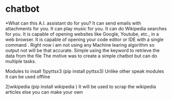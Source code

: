 # chatbot
*What can this A.I. assistant do for you? It can send emails with attachments for you. It can play music for you. It can do Wikipedia searches for you. It is capable of opening websites like Google, Youtube, etc., in a web browser. It is capable of opening your code editor or IDE with a single command .
Right now i am not using any Machine learing algorithm so output not will be that accurate. Simple using the keyword to retrieve the data from the file 
The motive was to create a simple chatbot but can do multiple tasks.


Modules to insall
1)pyttsx3 (pip install pyttsx3)
Unlike other speak modules it can be used offline 

2)wikipedia (pip install wikipedia )
It will be used to scrap the wikipedia articles else you can make your own 
